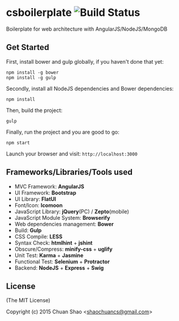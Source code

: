 # csboilerplate ![Build Status](https://travis-ci.org/shaochuancs/csboilerplate.svg?branch=master)
Boilerplate for web architecture with AngularJS/NodeJS/MongoDB

## Get Started
First, install bower and gulp globally, if you haven't done that yet:

```
npm install -g bower
npm install -g gulp
```

Secondly, install all NodeJS dependencies and Bower dependencies:

```
npm install
```

Then, build the project:

```
gulp
```

Finally, run the project and you are good to go:

```
npm start
```

Launch your browser and visit: `http://localhost:3000`

## Frameworks/Libraries/Tools used
- MVC Framework: __AngularJS__
- UI Framework: __Bootstrap__
- UI Library: __FlatUI__
- Font/Icon: __Icomoon__
- JavaScript Library: __jQuery__(PC) / __Zepto__(mobile)
- JavaScript Module System: __Browserify__
- Web dependencies management: __Bower__
- Build: __Gulp__
- CSS Compile: __LESS__
- Syntax Check: __htmlhint__ + __jshint__
- Obscure/Compress: __minify-css__ + __uglify__
- Unit Test: __Karma__ + __Jasmine__
- Functional Test: __Selenium__ + __Protractor__
- Backend: __NodeJS__ + __Express__ + __Swig__

## License

(The MIT License)

Copyright (c) 2015 Chuan Shao &lt;shaochuancs@gmail.com&gt;